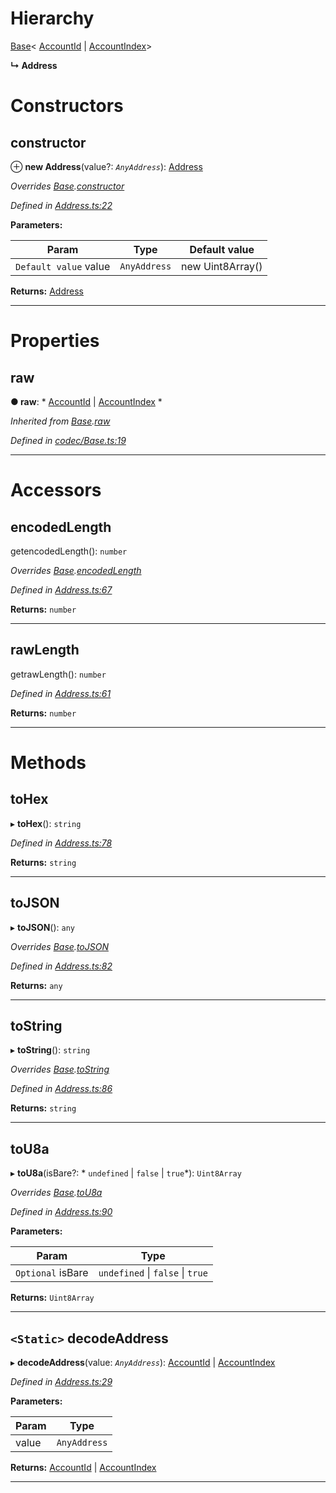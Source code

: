 

# Hierarchy

 [Base](_codec_base_.base.md)< [AccountId](_accountid_.accountid.md) &#124; [AccountIndex](_accountindex_.accountindex.md)>

**↳ Address**

# Constructors

<a id="constructor"></a>

##  constructor

⊕ **new Address**(value?: *`AnyAddress`*): [Address](_address_.address.md)

*Overrides [Base](_codec_base_.base.md).[constructor](_codec_base_.base.md#constructor)*

*Defined in [Address.ts:22](https://github.com/polkadot-js/api/blob/1d3eecd/packages/types/src/Address.ts#L22)*

**Parameters:**

| Param | Type | Default value |
| ------ | ------ | ------ |
| `Default value` value | `AnyAddress` |  new Uint8Array() |

**Returns:** [Address](_address_.address.md)

___

# Properties

<a id="raw"></a>

##  raw

**● raw**: * [AccountId](_accountid_.accountid.md) &#124; [AccountIndex](_accountindex_.accountindex.md)
*

*Inherited from [Base](_codec_base_.base.md).[raw](_codec_base_.base.md#raw)*

*Defined in [codec/Base.ts:19](https://github.com/polkadot-js/api/blob/1d3eecd/packages/types/src/codec/Base.ts#L19)*

___

# Accessors

<a id="encodedlength"></a>

##  encodedLength

getencodedLength(): `number`

*Overrides [Base](_codec_base_.base.md).[encodedLength](_codec_base_.base.md#encodedlength)*

*Defined in [Address.ts:67](https://github.com/polkadot-js/api/blob/1d3eecd/packages/types/src/Address.ts#L67)*

**Returns:** `number`

___
<a id="rawlength"></a>

##  rawLength

getrawLength(): `number`

*Defined in [Address.ts:61](https://github.com/polkadot-js/api/blob/1d3eecd/packages/types/src/Address.ts#L61)*

**Returns:** `number`

___

# Methods

<a id="tohex"></a>

##  toHex

▸ **toHex**(): `string`

*Defined in [Address.ts:78](https://github.com/polkadot-js/api/blob/1d3eecd/packages/types/src/Address.ts#L78)*

**Returns:** `string`

___
<a id="tojson"></a>

##  toJSON

▸ **toJSON**(): `any`

*Overrides [Base](_codec_base_.base.md).[toJSON](_codec_base_.base.md#tojson)*

*Defined in [Address.ts:82](https://github.com/polkadot-js/api/blob/1d3eecd/packages/types/src/Address.ts#L82)*

**Returns:** `any`

___
<a id="tostring"></a>

##  toString

▸ **toString**(): `string`

*Overrides [Base](_codec_base_.base.md).[toString](_codec_base_.base.md#tostring)*

*Defined in [Address.ts:86](https://github.com/polkadot-js/api/blob/1d3eecd/packages/types/src/Address.ts#L86)*

**Returns:** `string`

___
<a id="tou8a"></a>

##  toU8a

▸ **toU8a**(isBare?: * `undefined` &#124; `false` &#124; `true`*): `Uint8Array`

*Overrides [Base](_codec_base_.base.md).[toU8a](_codec_base_.base.md#tou8a)*

*Defined in [Address.ts:90](https://github.com/polkadot-js/api/blob/1d3eecd/packages/types/src/Address.ts#L90)*

**Parameters:**

| Param | Type |
| ------ | ------ |
| `Optional` isBare |  `undefined` &#124; `false` &#124; `true`|

**Returns:** `Uint8Array`

___
<a id="decodeaddress"></a>

## `<Static>` decodeAddress

▸ **decodeAddress**(value: *`AnyAddress`*):  [AccountId](_accountid_.accountid.md) &#124; [AccountIndex](_accountindex_.accountindex.md)

*Defined in [Address.ts:29](https://github.com/polkadot-js/api/blob/1d3eecd/packages/types/src/Address.ts#L29)*

**Parameters:**

| Param | Type |
| ------ | ------ |
| value | `AnyAddress` |

**Returns:**  [AccountId](_accountid_.accountid.md) &#124; [AccountIndex](_accountindex_.accountindex.md)

___

